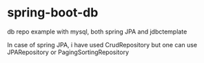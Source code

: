 # spring-boot-db
db repo example with mysql, both spring JPA and jdbctemplate

In case of spring JPA, i have used CrudRepository but one can use JPARepository or PagingSortingRepository

